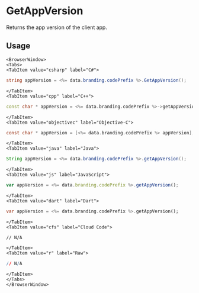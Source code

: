 # GetAppVersion

Returns the app version of the client app.

## Usage

```mdx-code-block
<BrowserWindow>
<Tabs>
<TabItem value="csharp" label="C#">
```

```csharp
string appVersion = <%= data.branding.codePrefix %>.GetAppVersion();
```

```mdx-code-block
</TabItem>
<TabItem value="cpp" label="C++">
```

```cpp
const char * appVersion = <%= data.branding.codePrefix %>->getAppVersion();
```

```mdx-code-block
</TabItem>
<TabItem value="objectivec" label="Objective-C">
```

```objectivec
const char * appVersion = [<%= data.branding.codePrefix %> appVersion];
```

```mdx-code-block
</TabItem>
<TabItem value="java" label="Java">
```

```java
String appVersion = <%= data.branding.codePrefix %>.getAppVersion();
```

```mdx-code-block
</TabItem>
<TabItem value="js" label="JavaScript">
```

```javascript
var appVersion = <%= data.branding.codePrefix %>.getAppVersion();
```

```mdx-code-block
</TabItem>
<TabItem value="dart" label="Dart">
```

```dart
var appVersion = <%= data.branding.codePrefix %>.getAppVersion();
```

```mdx-code-block
</TabItem>
<TabItem value="cfs" label="Cloud Code">
```

```cfscript
// N/A
```

```mdx-code-block
</TabItem>
<TabItem value="r" label="Raw">
```

```r
// N/A
```

```mdx-code-block
</TabItem>
</Tabs>
</BrowserWindow>
```
